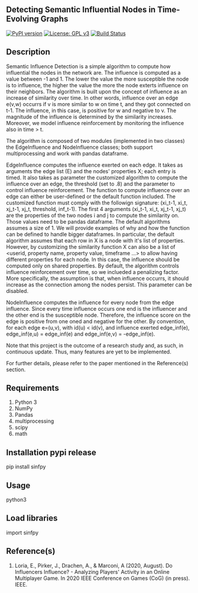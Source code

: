 ## Detecting Semantic Influential Nodes in Time-Evolving Graphs
[![PyPI version](https://badge.fury.io/py/sinfpy.svg)](https://badge.fury.io/py/sinfpy)
[![License: GPL v3](https://img.shields.io/badge/License-GPLv3-blue.svg)](https://www.gnu.org/licenses/gpl-3.0)
[![Build Status](https://travis-ci.com/nickkunz/smogn.svg?branch=master)](https://travis-ci.com/enrlor/sinfpy)
<!-- [![Codacy Badge](https://api.codacy.com/project/badge/Grade/1bfe5a201f3b4a9787c6cf4b365736ed)](https://www.codacy.com/manual/enrlor/sinfpy?utm_source=github.com&amp;utm_medium=referral&amp;utm_content=nickkunz/smogn&amp;utm_campaign=Badge_Grade)
![GitHub last commit](https://img.shields.io/github/last-commit/enrlor/sinfpy)-->

## Description
Semantic Influence Detection is a simple algorithm to compute how influential the nodes in the network are. The influence is computed as a value between -1 and 1. The lower the value the more susceptible the node is to influence, the higher the value the more the node exterts influence on their neighbors.
The algorithm is built upon the concept of influence as an increase of similarity over time. In other words, influence over an edge e(v,w) occurrs if v is more similar to w on time t, and they got connected on t-1. The influence, in this case, is positive for w and negative to v. The magnitude of the influence is determined by the similarity increases.
Moreover, we model influence reinforcement by monitoring the influence also in time > t. 

The algorithm is composed of two modules (implemented in two classes) the EdgeInfluence and NodeInfluence classes; both support multiprocessing and work with pandas dataframe.

EdgeInfluence computes the influence exerted on each edge. 
It takes as arguments the edge list (E) and the nodes' properties X; each entry is timed. It also takes as parameter the customized algorithm to compute the influence over an edge, the threshold (set to .8) and the parameter to control influence reinforcement.
The function to compute influence over an edge can either be user-defined or the default function included. The customized function must comply with the followign signature: (xi_t-1, xi_t, xj_t-1, xj_t, threshold, inf_t-1).
The first 4 arguments (xi_t-1, xi_t, xj_t-1, xj_t) are the properties of the two nodes i and j to compute the similarity on. Those values need to be pandas dataframe. The default algorithms assumes a size of 1. We will provide examples of why and how the function can be defined to handle bigger dataframes.
In particular, the default algorithm assumes that each row in X is a node with it's list of properties. However, by customizing the similarity function X can also be a list of <userid, property name, property value, timeframe ...> to allow having different properties for each node. In this case, the influence should be computed only on shared properties.
By default, the algorithm controls influence reinforcement over time, so we inclueded a penalizing factor. More specifically, the assumption is that, when influence occurrs, it should increase as the connection among the nodes persist. This parameter can be disabled.

NodeInfluence computes the influence for every node from the edge influence. Since every time influence occurs one end is the influencer and the other end is the susceptible node. Therefore, the influence score on the edge is positive from one oned and negative for the other. 
By convention, for each edge e=(u,v), with id(u) < id(v), and influence exerted edge_inf(e), edge_inf(e,u) = edge_inf(e) and edge_inf(e,v) = -edge_inf(e).

Note that this project is the outcome of a research study and, as such, in continuous update. Thus, many features are yet to be implemented.

For further details, please refer to the paper mentioned in the Reference(s) section.

## Requirements
1. Python 3
2. NumPy
3. Pandas
4. multiprocessing
5. scipy
6. math

## Installation pypi release
pip install sinfpy

## Usage
python3

## Load libraries
import sinfpy

## Reference(s)
1. Loria, E., Pirker, J., Drachen, A., & Marconi, A (2020, August). Do Influencers Influence? - Analyzing Players' Activity in an Online Multiplayer Game. In 2020 IEEE Conference on Games (CoG) (in press). IEEE.

